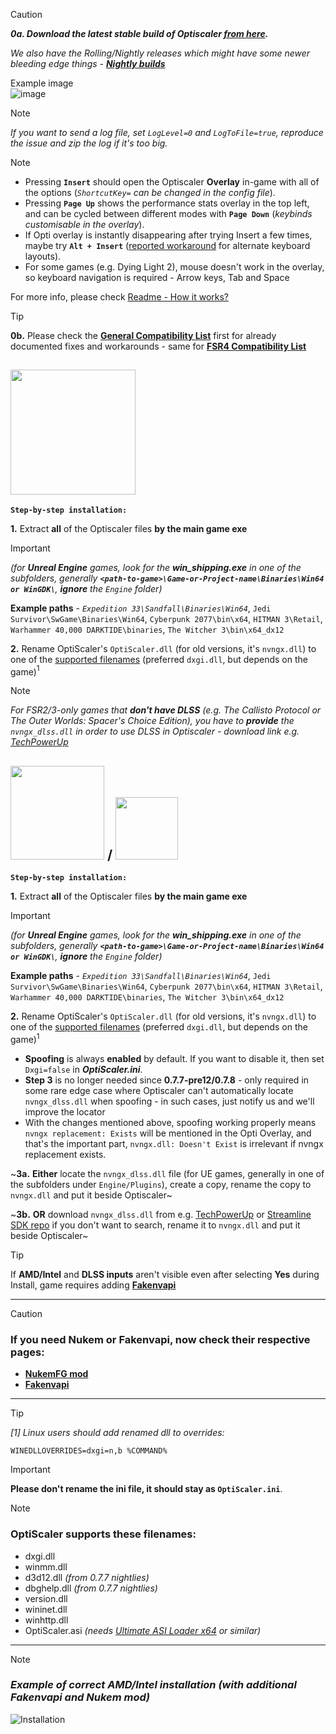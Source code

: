 > [!CAUTION]
> ***0a. Download the latest stable build of Optiscaler [from here](https://github.com/optiscaler/OptiScaler/releases/latest).***  
> 
> _We also have the Rolling/Nightly releases which might have some newer bleeding edge things_ - [_**Nightly builds**_](https://github.com/optiscaler/OptiScaler/releases/tag/nightly)
> 
> Example image  
> ![image](https://github.com/user-attachments/assets/bdd6bc63-1729-4d53-872a-1ca482859a81)

> [!NOTE]
> _If you want to send a log file, set `LogLevel=0` and `LogToFile=true`, reproduce the issue and zip the log if it's too big._

> [!NOTE]
> * Pressing **`Insert`** should open the Optiscaler **Overlay** in-game with all of the options (_`ShortcutKey=` can be changed in the config file_). 
> * Pressing **`Page Up`** shows the performance stats overlay in the top left, and can be cycled between different modes with **`Page Down`** (_keybinds customisable in the overlay_).  
> * If Opti overlay is instantly disappearing after trying Insert a few times, maybe try **`Alt + Insert`** ([reported workaround](https://github.com/optiscaler/OptiScaler/issues/484) for alternate keyboard layouts).
> * For some games (e.g. Dying Light 2), mouse doesn't work in the overlay, so keyboard navigation is required - Arrow keys, Tab and Space  
>  
For more info, please check [Readme - How it works?](https://github.com/optiscaler/OptiScaler?tab=readme-ov-file#how-it-works)


> [!TIP]
> **0b.** Please check the [**General Compatibility List**](https://github.com/optiscaler/OptiScaler/wiki/Compatibility-List) first for already documented fixes and workarounds - same for [**FSR4 Compatibility List**](https://github.com/optiscaler/OptiScaler/wiki/FSR4-Compatibility-List)

## <img src="https://github.com/user-attachments/assets/09ef68f2-34f0-41ce-8065-66c87c51f7cb" width="200" />

**`Step-by-step installation:`**  

**1.** Extract **all** of the Optiscaler files **by the main game exe**  

> [!IMPORTANT]
> _(for _**Unreal Engine**_ games, look for the _**win_shipping.exe**_ in one of the subfolders, generally **`<path-to-game>\Game-or-Project-name\Binaries\Win64 or WinGDK\`**, **ignore** the `Engine` folder)_  
> 
> **Example paths** - _`Expedition 33\Sandfall\Binaries\Win64`_, `Jedi Survivor\SwGame\Binaries\Win64`, `Cyberpunk 2077\bin\x64`, `HITMAN 3\Retail`, `Warhammer 40,000 DARKTIDE\binaries`, `The Witcher 3\bin\x64_dx12`

**2.** Rename OptiScaler's `OptiScaler.dll` (for old versions, it's `nvngx.dll`) to one of the [supported filenames](#optiscaler-supports-these-filenames) (preferred `dxgi.dll`, but depends on the game)$`^1`$  

> [!NOTE]
> _For FSR2/3-only games that **don't have DLSS** (e.g. The Callisto Protocol or The Outer Worlds: Spacer's Choice Edition), you have to **provide** the `nvngx_dlss.dll` in order to use DLSS in Optiscaler - download link e.g. [TechPowerUp](https://www.techpowerup.com/download/nvidia-dlss-dll/)_

## <img src="https://github.com/user-attachments/assets/5f84e646-2e9f-4405-9ec7-3342177040d0" width="150" /> / <img src="https://github.com/user-attachments/assets/2f09d69b-bf4b-40a6-91c1-e4de61f9fd64" width="100" />

**`Step-by-step installation:`**  

**1.** Extract **all** of the Optiscaler files **by the main game exe**  

> [!IMPORTANT]
> _(for _**Unreal Engine**_ games, look for the _**win_shipping.exe**_ in one of the subfolders, generally **`<path-to-game>\Game-or-Project-name\Binaries\Win64 or WinGDK\`**, **ignore** the `Engine` folder)_  
> 
> **Example paths** - _`Expedition 33\Sandfall\Binaries\Win64`_, `Jedi Survivor\SwGame\Binaries\Win64`, `Cyberpunk 2077\bin\x64`, `HITMAN 3\Retail`, `Warhammer 40,000 DARKTIDE\binaries`, `The Witcher 3\bin\x64_dx12`  

**2.** Rename OptiScaler's `OptiScaler.dll` (for old versions, it's `nvngx.dll`) to one of the [supported filenames](#optiscaler-supports-these-filenames) (preferred `dxgi.dll`, but depends on the game)$`^1`$  

* **Spoofing** is always **enabled** by default. If you want to disable it, then set `Dxgi=false` in _**OptiScaler.ini**_.
* **Step 3** is no longer needed since **0.7.7-pre12/0.7.8** - only required in some rare edge case where Optiscaler can't automatically locate `nvngx_dlss.dll` when spoofing - in such cases, just notify us and we'll improve the locator
* With the changes mentioned above, spoofing working properly means `nvngx replacement: Exists` will be mentioned in the Opti Overlay, and that's the important part, `nvngx.dll: Doesn't Exist` is irrelevant if nvngx replacement exists.

~**3a.** **Either** locate the `nvngx_dlss.dll` file (for UE games, generally in one of the subfolders under `Engine/Plugins`), create a copy, rename the copy to `nvngx.dll` and put it beside Optiscaler~    

~**3b.** **OR** download `nvngx_dlss.dll` from e.g. [TechPowerUp](https://www.techpowerup.com/download/nvidia-dlss-dll/) or [Streamline SDK repo](https://github.com/NVIDIAGameWorks/Streamline/tree/main/bin/x64) if you don't want to search, rename it to `nvngx.dll` and put it beside Optiscaler~   

> [!TIP]
> If **AMD/Intel** and **DLSS inputs** aren't visible even after selecting **Yes** during Install, game requires adding [**Fakenvapi**](https://github.com/optiscaler/OptiScaler/wiki/Fakenvapi)

---

> [!CAUTION]
> ### If you need **Nukem** or **Fakenvapi**, now check their respective pages:
> * [**NukemFG mod**](https://github.com/optiscaler/OptiScaler/wiki/Nukem's-dlssg%E2%80%90to%E2%80%90fsr3)
> * [**Fakenvapi**](https://github.com/optiscaler/OptiScaler/wiki/Fakenvapi)

---
> [!TIP]
> *[1] Linux users should add renamed dll to overrides:*
> ```
> WINEDLLOVERRIDES=dxgi=n,b %COMMAND% 
> ```

> [!IMPORTANT]
> **Please don't rename the ini file, it should stay as `OptiScaler.ini`**.

> [!NOTE]
> ### OptiScaler supports these filenames:
> * dxgi.dll 
> * winmm.dll
> * d3d12.dll _(from 0.7.7 nightlies)_  
> * dbghelp.dll _(from 0.7.7 nightlies)_  
> * version.dll
> * wininet.dll
> * winhttp.dll
> * OptiScaler.asi _(needs [Ultimate ASI Loader x64](https://github.com/ThirteenAG/Ultimate-ASI-Loader/releases) or similar)_


---
> [!NOTE]
> ### _Example of correct AMD/Intel installation (with additional Fakenvapi and Nukem mod)_
> ![Installation](https://github.com/user-attachments/assets/977a2a68-d117-42ea-a928-78ec43eedd28)
